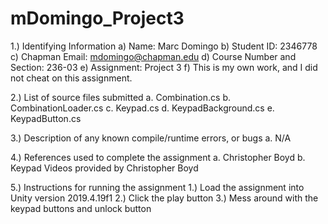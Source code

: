 # mDomingo_Project3
 
1.) Identifying Information
   a)   Name: Marc Domingo
   b)   Student ID: 2346778
   c)   Chapman Email: mdomingo@chapman.edu
   d)   Course Number and Section: 236-03
   e)   Assignment: Project 3
   f)   This is my own work, and I did not cheat on this assignment.

2.) List of source files submitted
   a. Combination.cs
   b. CombinationLoader.cs
   c. Keypad.cs
   d. KeypadBackground.cs
   e. KeypadButton.cs

3.) Description of any known compile/runtime errors, or bugs
   a. N/A

4.) References used to complete the assignment
   a. Christopher Boyd
   b. Keypad Videos provided by Christopher Boyd

5.) Instructions for running the assignment
   1.) Load the assignment into Unity version 2019.4.19f1
   2.) Click the play button
   3.) Mess around with the keypad buttons and unlock button